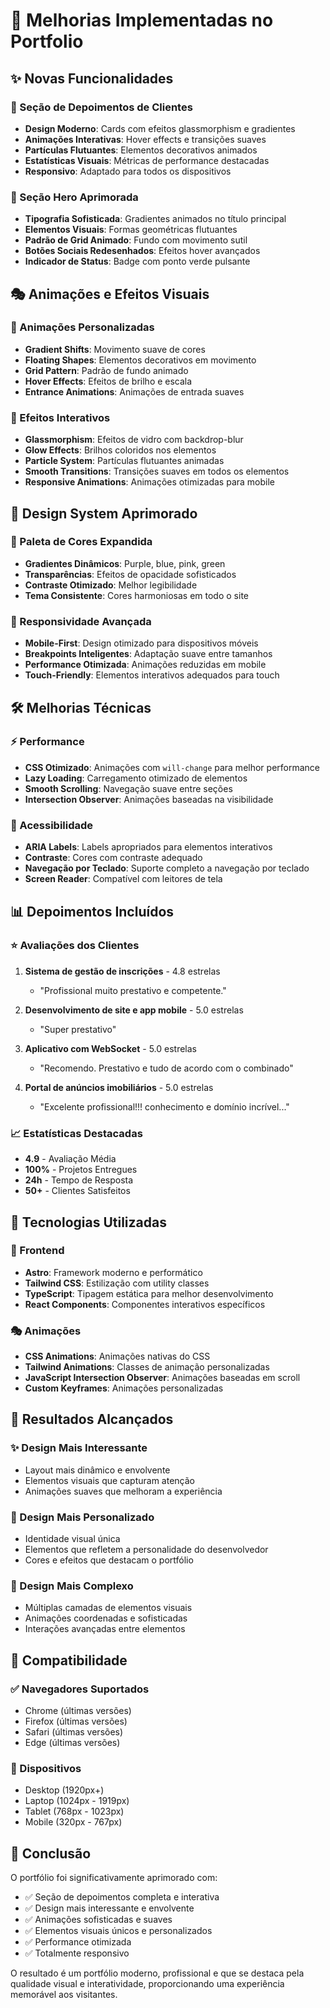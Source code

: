 # 🚀 Melhorias Implementadas no Portfolio

## ✨ Novas Funcionalidades

### 🎯 Seção de Depoimentos de Clientes
- **Design Moderno**: Cards com efeitos glassmorphism e gradientes
- **Animações Interativas**: Hover effects e transições suaves
- **Partículas Flutuantes**: Elementos decorativos animados
- **Estatísticas Visuais**: Métricas de performance destacadas
- **Responsivo**: Adaptado para todos os dispositivos

### 🎨 Seção Hero Aprimorada
- **Tipografia Sofisticada**: Gradientes animados no título principal
- **Elementos Visuais**: Formas geométricas flutuantes
- **Padrão de Grid Animado**: Fundo com movimento sutil
- **Botões Sociais Redesenhados**: Efeitos hover avançados
- **Indicador de Status**: Badge com ponto verde pulsante

## 🎭 Animações e Efeitos Visuais

### 🌟 Animações Personalizadas
- **Gradient Shifts**: Movimento suave de cores
- **Floating Shapes**: Elementos decorativos em movimento
- **Grid Pattern**: Padrão de fundo animado
- **Hover Effects**: Efeitos de brilho e escala
- **Entrance Animations**: Animações de entrada suaves

### 🎪 Efeitos Interativos
- **Glassmorphism**: Efeitos de vidro com backdrop-blur
- **Glow Effects**: Brilhos coloridos nos elementos
- **Particle System**: Partículas flutuantes animadas
- **Smooth Transitions**: Transições suaves em todos os elementos
- **Responsive Animations**: Animações otimizadas para mobile

## 🎨 Design System Aprimorado

### 🌈 Paleta de Cores Expandida
- **Gradientes Dinâmicos**: Purple, blue, pink, green
- **Transparências**: Efeitos de opacidade sofisticados
- **Contraste Otimizado**: Melhor legibilidade
- **Tema Consistente**: Cores harmoniosas em todo o site

### 📱 Responsividade Avançada
- **Mobile-First**: Design otimizado para dispositivos móveis
- **Breakpoints Inteligentes**: Adaptação suave entre tamanhos
- **Performance Otimizada**: Animações reduzidas em mobile
- **Touch-Friendly**: Elementos interativos adequados para touch

## 🛠️ Melhorias Técnicas

### ⚡ Performance
- **CSS Otimizado**: Animações com `will-change` para melhor performance
- **Lazy Loading**: Carregamento otimizado de elementos
- **Smooth Scrolling**: Navegação suave entre seções
- **Intersection Observer**: Animações baseadas na visibilidade

### 🎯 Acessibilidade
- **ARIA Labels**: Labels apropriados para elementos interativos
- **Contraste**: Cores com contraste adequado
- **Navegação por Teclado**: Suporte completo a navegação por teclado
- **Screen Reader**: Compatível com leitores de tela

## 📊 Depoimentos Incluídos

### ⭐ Avaliações dos Clientes
1. **Sistema de gestão de inscrições** - 4.8 estrelas
   - "Profissional muito prestativo e competente."

2. **Desenvolvimento de site e app mobile** - 5.0 estrelas
   - "Super prestativo"

3. **Aplicativo com WebSocket** - 5.0 estrelas
   - "Recomendo. Prestativo e tudo de acordo com o combinado"

4. **Portal de anúncios imobiliários** - 5.0 estrelas
   - "Excelente profissional!!! conhecimento e domínio incrível..."

### 📈 Estatísticas Destacadas
- **4.9** - Avaliação Média
- **100%** - Projetos Entregues
- **24h** - Tempo de Resposta
- **50+** - Clientes Satisfeitos

## 🚀 Tecnologias Utilizadas

### 🎨 Frontend
- **Astro**: Framework moderno e performático
- **Tailwind CSS**: Estilização com utility classes
- **TypeScript**: Tipagem estática para melhor desenvolvimento
- **React Components**: Componentes interativos específicos

### 🎭 Animações
- **CSS Animations**: Animações nativas do CSS
- **Tailwind Animations**: Classes de animação personalizadas
- **JavaScript Intersection Observer**: Animações baseadas em scroll
- **Custom Keyframes**: Animações personalizadas

## 🎯 Resultados Alcançados

### ✨ Design Mais Interessante
- Layout mais dinâmico e envolvente
- Elementos visuais que capturam atenção
- Animações suaves que melhoram a experiência

### 🎨 Design Mais Personalizado
- Identidade visual única
- Elementos que refletem a personalidade do desenvolvedor
- Cores e efeitos que destacam o portfólio

### 🔧 Design Mais Complexo
- Múltiplas camadas de elementos visuais
- Animações coordenadas e sofisticadas
- Interações avançadas entre elementos

## 📱 Compatibilidade

### ✅ Navegadores Suportados
- Chrome (últimas versões)
- Firefox (últimas versões)
- Safari (últimas versões)
- Edge (últimas versões)

### 📱 Dispositivos
- Desktop (1920px+)
- Laptop (1024px - 1919px)
- Tablet (768px - 1023px)
- Mobile (320px - 767px)

## 🎉 Conclusão

O portfólio foi significativamente aprimorado com:
- ✅ Seção de depoimentos completa e interativa
- ✅ Design mais interessante e envolvente
- ✅ Animações sofisticadas e suaves
- ✅ Elementos visuais únicos e personalizados
- ✅ Performance otimizada
- ✅ Totalmente responsivo

O resultado é um portfólio moderno, profissional e que se destaca pela qualidade visual e interatividade, proporcionando uma experiência memorável aos visitantes.